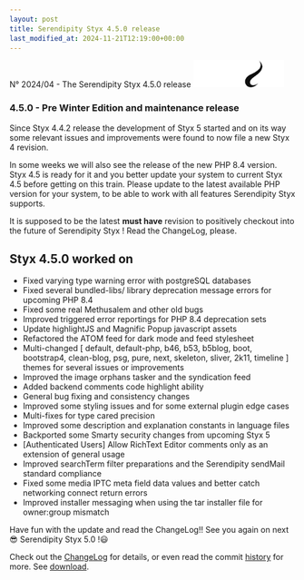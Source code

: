 ```yaml
---
layout: post
title: Serendipity Styx 4.5.0 release
last_modified_at: 2024-11-21T12:19:00+00:00
---
```


N° 2024/04 - The Serendipity Styx 4.5.0 release <img class="php8" src="/i/b/logo_php8_4.svg" alt="php8.4" width="160" height="48">

### 4.5.0 - Pre Winter Edition and maintenance release

Since Styx 4.4.2 release the development of Styx 5 started and on its way some relevant issues and improvements were found to now file a new Styx 4 revision.

In some weeks we will also see the release of the new PHP 8.4 version. Styx 4.5 is ready for it and you better update your system to current Styx 4.5 before getting on this train. Please update to the latest available PHP version for your system, to be able to work with all features Serendipity Styx supports.

It is supposed to be the latest **must have** revision to positively checkout into the future of Serendipity Styx ! Read the ChangeLog, please.

## Styx 4.5.0 worked on

  - Fixed varying type warning error with postgreSQL databases
  - Fixed several bundled-libs/ library deprecation message errors for upcoming PHP 8.4
  - Fixed some real Methusalem and other old bugs
  - Improved triggered error reportings for PHP 8.4 deprecation sets
  - Update highlightJS and Magnific Popup javascript assets
  - Refactored the ATOM feed for dark mode and feed stylesheet
  - Multi-changed [ default, default-php, b46, b53, b5blog, boot, bootstrap4, clean-blog, psg, pure, next, skeleton, sliver, 2k11, timeline ] themes for several issues or improvements
  - Improved the image orphans tasker and the syndication feed
  - Added backend comments code highlight ability
  - General bug fixing and consistency changes
  - Improved some styling issues and for some external plugin edge cases
  - Multi-fixes for type cared precision
  - Improved some description and explanation constants in language files
  - Backported some Smarty security changes from upcoming Styx 5
  - [Authenticated Users] Allow RichText Editor comments only as an extension of general usage
  - Improved searchTerm filter preparations and the Serendipity sendMail standard compliance
  - Fixed some media IPTC meta field data values and better catch networking connect return errors
  - Improved installer messaging when using the tar installer file for owner:group mismatch

Have fun with the update and read the ChangeLog!! See you again on next 😎 Serendipity Styx 5.0 !😃

Check out the [ChangeLog](https://github.com/ophian/styx/blob/4.5.0/docs/NEWS) for details, or even read the commit [history](https://github.com/ophian/styx/commits/4.5.0) for more. See [download](https://github.com/ophian/styx/releases/tag/4.5.0).

